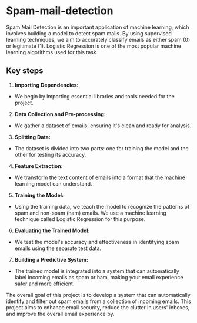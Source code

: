 # Spam-mail-detection
Spam Mail Detection is an important application of machine learning, which involves building a model to detect spam mails. By using supervised learning techniques, we aim to accurately classify emails as either spam (0) or legitimate (1). Logistic Regression is one of the most popular machine learning algorithms used for this task.

## Key steps
1. **Importing Dependencies:**
+ We begin by importing essential libraries and tools needed for the project.
2. **Data Collection and Pre-processing:**
+ We gather a dataset of emails, ensuring it's clean and ready for analysis.
3. **Splitting Data:**
+ The dataset is divided into two parts: one for training the model and the other for testing its accuracy.
4. **Feature Extraction:**
+ We transform the text content of emails into a format that the machine learning model can understand.
5. **Training the Model:**
+ Using the training data, we teach the model to recognize the patterns of spam and non-spam (ham) emails. We use a machine learning technique called Logistic Regression for this purpose.
6. **Evaluating the Trained Model:**
+ We test the model's accuracy and effectiveness in identifying spam emails using the separate test data.
7. **Building a Predictive System:**
+ The trained model is integrated into a system that can automatically label incoming emails as spam or ham, making your email experience safer and more efficient.

  
The overall goal of this project is to develop a system that can automatically identify and filter out spam emails from a collection of incoming emails. This project aims to enhance email security, reduce the clutter in users' inboxes, and improve the overall email experience by.
